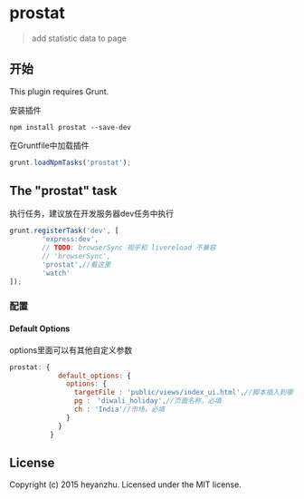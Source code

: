 # prostat

> add statistic data to page

## 开始
This plugin requires Grunt.

安装插件

```shell
npm install prostat --save-dev
```

在Gruntfile中加载插件

```js
grunt.loadNpmTasks('prostat');
```

## The "prostat" task

执行任务，建议放在开发服务器dev任务中执行

```js
grunt.registerTask('dev', [
        'express:dev',
        // TODO: browserSync 视乎和 livereload 不兼容
        // 'browserSync',
        'prostat',//看这里
        'watch'
]);
```

### 配置

#### Default Options

options里面可以有其他自定义参数
```js
prostat: {
            default_options: {
              options: {
                targetFile : 'public/views/index_ui.html',//脚本插入到哪个页面，必填。这里可以是数组形式，即[xxxx,xxxx,xxxx]
                pg :　'diwali_holiday',//页面名称，必填
                ch : 'India'//市场，必填
              }
            }
          }
```

## License
Copyright (c) 2015 heyanzhu. Licensed under the MIT license.
